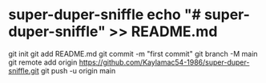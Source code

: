 # super-duper-sniffle echo "# super-duper-sniffle" >> README.md
git init
git add README.md
git commit -m "first commit"
git branch -M main
git remote add origin https://github.com/Kaylamac54-1986/super-duper-sniffle.git
git push -u origin main
